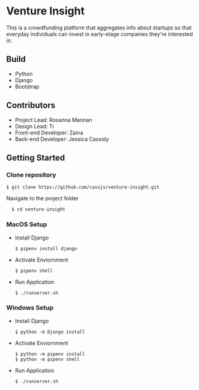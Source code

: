 # Venture Insight

This is a crowdfunding platform that aggregates info about startups so that everyday individuals can invest in early-stage companies they're interested in.

## Build

- Python
- Django
- Bootstrap

## **Contributors**
- Project Lead: Rosanna Mannan
- Design Lead: Ti
- Front-end Developer: Zaina
- Back-end Developer: Jessica Cassidy

## **Getting Started**

### **Clone repository**

    $ git clone https://github.com/cassjs/venture-insight.git
    
Navigate to the project folder

      $ cd venture-insight

### **MacOS Setup**

* Install Django

      $ pipenv install django  

* Activate Enviornment

      $ pipenv shell
      
* Run Application

      $ ./runserver.sh
      
### **Windows Setup**
      
* Install Django

      $ python -m Django install

* Activate Enviornment

      $ python -m pipenv install
      $ python -m pipenv shell
      
* Run Application

      $ ./runserver.sh
